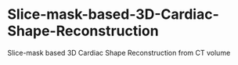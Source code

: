 # Slice-mask-based-3D-Cardiac-Shape-Reconstruction
Slice-mask based 3D Cardiac Shape Reconstruction from CT volume
